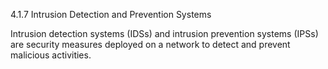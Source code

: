 4.1.7 Intrusion Detection and Prevention Systems

Intrusion detection systems (IDSs) and intrusion prevention systems (IPSs) are security measures deployed on a network to detect and prevent malicious activities.

